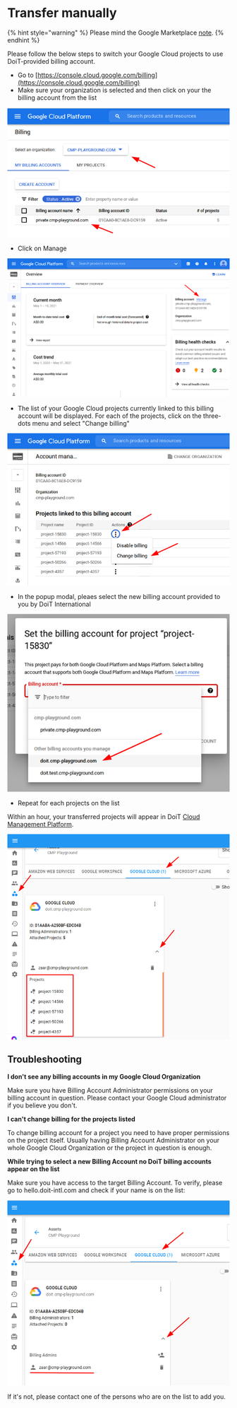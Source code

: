 # Transfer manually

{% hint style="warning" %}
Please mind the Google Marketplace [note](./).
{% endhint %}

Please follow the below steps to switch your Google Cloud projects to use DoiT-provided billing account.

* Go to [https://console.cloud.google.com/billing](https://console.cloud.google.com/billing)
* Make sure your organization is selected and then click on your the billing account from the list

![](../../.gitbook/assets/image%20%2862%29.png)

* Click on Manage

![](../../.gitbook/assets/image%20%2865%29.png)

* The list of your Google Cloud projects currently linked to this billing account will be displayed. For each of the projects, click on the three-dots menu and select "Change billing"

![](../../.gitbook/assets/image%20%2863%29.png)

* In the popup modal, pleaes select the new billing account provided to you by DoiT International

![](../../.gitbook/assets/image%20%2860%29.png)

* Repeat for each projects on the list

Within an hour, your transferred projects will appear in DoiT [Cloud Management Platform](https://hello.doit-intl.com).

![](../../.gitbook/assets/image%20%2861%29.png)

## Troubleshooting

**I don't see any billing accounts in my Google Cloud Organization**

Make sure you have Billing Account Administrator permissions on your billing account in question. Please contact your Google Cloud administrator if you believe you don't.

**I can't change billing for the projects listed**

To change billing account for a project you need to have proper permissions on the project itself. Usually having Billing Account Administrator on your whole Google Cloud Organization or the project in question is enough.

**While trying to select a new Billing Account no DoiT billing accounts appear on the list**

Make sure you have access to the target Billing Account. To verify, please go to hello.doit-intl.com and check if your name is on the list:

![](../../.gitbook/assets/image%20%2859%29.png)

If it's not, please contact one of the persons who are on the list to add you.

